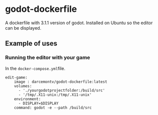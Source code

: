
# godot-dockerfile
A dockerfile with 3.1.1 version of godot. Installed on Ubuntu so the editor can be displayed.

## Example of uses

### Running the editor with your game

In the `docker-compose.yml`file.

    edit-game:
	    image : darcemontv/godot-dockerfile:latest
	    volumes:
	      - './yourgodotprojectfolder:/build/src'
	      - '/tmp/.X11-unix:/tmp/.X11-unix'
	    environment:
	      - DISPLAY=$DISPLAY
	    command: godot -e --path /build/src
